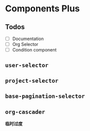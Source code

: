 # Components Plus

## Todos

- [ ] Documentation
- [ ] Org Selector
- [ ] Condition component

## `user-selector`

## `project-selector`

## `base-pagination-selector`

## `org-cascader`

**临时过度**
